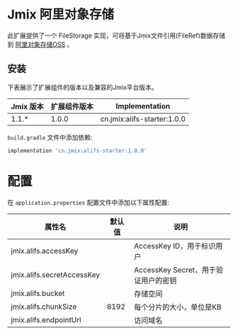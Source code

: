 # Jmix 阿里对象存储

此扩展提供了一个 FileStorage 实现，可将基于Jmix文件引用(FileRef)数据存储到 [阿里对象存储OSS](https://help.aliyun.com/product/31815.html) 。

## 安装

下表展示了扩展组件的版本以及兼容的Jmix平台版本。

| Jmix 版本     | 扩展组件版本     | Implementation                             |
|--------------|----------------|--------------------------------------------|
| 1.1.*        | 1.0.0          | cn.jmix:alifs-starter:1.0.0                |

 `build.gradle` 文件中添加依赖:

```gradle
implementation 'cn.jmix:alifs-starter:1.0.0'
```

# 配置
在 `application.properties` 配置文件中添加以下属性配置:

| 属性名                      | 默认值   | 说明                                                                                                          |
|----------------------------|---------|-----------------------------------|
| jmix.alifs.accessKey       |         | AccessKey ID，用于标识用户          |         
| jmix.alifs.secretAccessKey |         | AccessKey Secret，用于验证用户的密钥 |
| jmix.alifs.bucket          |         | 存储空间                           |
| jmix.alifs.chunkSize       |   8192  | 每个分片的大小，单位是KB             |
| jmix.alifs.endpointUrl     |         | 访问域名                           |

